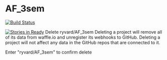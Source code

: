 # AF_3sem

[![Build Status](https://travis-ci.org/ryvard/AF_3sem.svg?branch=master)](https://travis-ci.org/ryvard/AF_3sem)


[![Stories in Ready](https://badge.waffle.io/ryvard/AF_3sem.svg?label=ready&title=Ready)](http://waffle.io/ryvard/AF_3sem)
Delete ryvard/AF_3sem
Deleting a project will remove all of its data from waffle.io and unregister its webhooks to GitHub. Deleting a project will not affect any data in the GitHub repos that are connected to it.

Enter "ryvard/AF_3sem" to confirm delete
